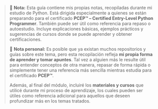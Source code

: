 > 📘 **Nota:** Esta guía contiene mis propias notas, recopiladas durante mi estudio de Python. Está dirigida especialmente a quienes se están preparando para el certificado **PCEP™ – Certified Entry-Level Python Programmer**. También puede ser útil como referencia para repaso o autoestudio. Incluye explicaciones básicas, ejemplos prácticos y sugerencias de cursos donde se puede aprender y obtener certificaciones.
> 
> 📝 **Nota personal:** Es posible que ya existan muchos repositorios y guías sobre este tema, pero esta recopilación refleja **mi propia forma de aprender y tomar apuntes**. Tal vez a alguien más le resulte útil para entender conceptos de otra manera, repasar de forma rápida o simplemente tener una referencia más sencilla mientras estudia para el certificado **PCEP™**.  
>  
> Además, al final del módulo, incluiré los **materiales y cursos** que utilicé durante mi proceso de aprendizaje, los cuales pueden ser útiles como referencia adicional para aquellos que deseen profundizar más en los temas tratados.